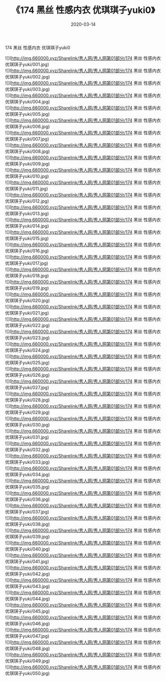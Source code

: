 ﻿---
layout: post
title:  《174 黑丝 性感内衣 优琪琪子yuki0》
date:   2020-03-14
img: http://img.660000.xyz/Sharelink/秀人网/秀人网第01部分/174 黑丝 性感内衣 优琪琪子yuki0/000.jpg
categories: [美女, 清纯, 唯美]
---

174 黑丝 性感内衣 优琪琪子yuki0

  ![](http://img.660000.xyz/Sharelink/秀人网/秀人网第01部分/174 黑丝 性感内衣 优琪琪子yuki/001.jpg) <br> ![](http://img.660000.xyz/Sharelink/秀人网/秀人网第01部分/174 黑丝 性感内衣 优琪琪子yuki/002.jpg) <br> ![](http://img.660000.xyz/Sharelink/秀人网/秀人网第01部分/174 黑丝 性感内衣 优琪琪子yuki/003.jpg) <br> ![](http://img.660000.xyz/Sharelink/秀人网/秀人网第01部分/174 黑丝 性感内衣 优琪琪子yuki/004.jpg) <br> ![](http://img.660000.xyz/Sharelink/秀人网/秀人网第01部分/174 黑丝 性感内衣 优琪琪子yuki/005.jpg) <br> ![](http://img.660000.xyz/Sharelink/秀人网/秀人网第01部分/174 黑丝 性感内衣 优琪琪子yuki/006.jpg) <br> ![](http://img.660000.xyz/Sharelink/秀人网/秀人网第01部分/174 黑丝 性感内衣 优琪琪子yuki/007.jpg) <br> ![](http://img.660000.xyz/Sharelink/秀人网/秀人网第01部分/174 黑丝 性感内衣 优琪琪子yuki/008.jpg) <br> ![](http://img.660000.xyz/Sharelink/秀人网/秀人网第01部分/174 黑丝 性感内衣 优琪琪子yuki/009.jpg) <br> ![](http://img.660000.xyz/Sharelink/秀人网/秀人网第01部分/174 黑丝 性感内衣 优琪琪子yuki/010.jpg) <br> ![](http://img.660000.xyz/Sharelink/秀人网/秀人网第01部分/174 黑丝 性感内衣 优琪琪子yuki/011.jpg) <br> ![](http://img.660000.xyz/Sharelink/秀人网/秀人网第01部分/174 黑丝 性感内衣 优琪琪子yuki/012.jpg) <br> ![](http://img.660000.xyz/Sharelink/秀人网/秀人网第01部分/174 黑丝 性感内衣 优琪琪子yuki/013.jpg) <br> ![](http://img.660000.xyz/Sharelink/秀人网/秀人网第01部分/174 黑丝 性感内衣 优琪琪子yuki/014.jpg) <br> ![](http://img.660000.xyz/Sharelink/秀人网/秀人网第01部分/174 黑丝 性感内衣 优琪琪子yuki/015.jpg) <br> ![](http://img.660000.xyz/Sharelink/秀人网/秀人网第01部分/174 黑丝 性感内衣 优琪琪子yuki/016.jpg) <br> ![](http://img.660000.xyz/Sharelink/秀人网/秀人网第01部分/174 黑丝 性感内衣 优琪琪子yuki/017.jpg) <br> ![](http://img.660000.xyz/Sharelink/秀人网/秀人网第01部分/174 黑丝 性感内衣 优琪琪子yuki/018.jpg) <br> ![](http://img.660000.xyz/Sharelink/秀人网/秀人网第01部分/174 黑丝 性感内衣 优琪琪子yuki/019.jpg) <br> ![](http://img.660000.xyz/Sharelink/秀人网/秀人网第01部分/174 黑丝 性感内衣 优琪琪子yuki/020.jpg) <br> ![](http://img.660000.xyz/Sharelink/秀人网/秀人网第01部分/174 黑丝 性感内衣 优琪琪子yuki/021.jpg) <br> ![](http://img.660000.xyz/Sharelink/秀人网/秀人网第01部分/174 黑丝 性感内衣 优琪琪子yuki/022.jpg) <br> ![](http://img.660000.xyz/Sharelink/秀人网/秀人网第01部分/174 黑丝 性感内衣 优琪琪子yuki/023.jpg) <br> ![](http://img.660000.xyz/Sharelink/秀人网/秀人网第01部分/174 黑丝 性感内衣 优琪琪子yuki/024.jpg) <br> ![](http://img.660000.xyz/Sharelink/秀人网/秀人网第01部分/174 黑丝 性感内衣 优琪琪子yuki/025.jpg) <br> ![](http://img.660000.xyz/Sharelink/秀人网/秀人网第01部分/174 黑丝 性感内衣 优琪琪子yuki/026.jpg) <br> ![](http://img.660000.xyz/Sharelink/秀人网/秀人网第01部分/174 黑丝 性感内衣 优琪琪子yuki/027.jpg) <br> ![](http://img.660000.xyz/Sharelink/秀人网/秀人网第01部分/174 黑丝 性感内衣 优琪琪子yuki/028.jpg) <br> ![](http://img.660000.xyz/Sharelink/秀人网/秀人网第01部分/174 黑丝 性感内衣 优琪琪子yuki/029.jpg) <br> ![](http://img.660000.xyz/Sharelink/秀人网/秀人网第01部分/174 黑丝 性感内衣 优琪琪子yuki/030.jpg) <br> ![](http://img.660000.xyz/Sharelink/秀人网/秀人网第01部分/174 黑丝 性感内衣 优琪琪子yuki/031.jpg) <br> ![](http://img.660000.xyz/Sharelink/秀人网/秀人网第01部分/174 黑丝 性感内衣 优琪琪子yuki/032.jpg) <br> ![](http://img.660000.xyz/Sharelink/秀人网/秀人网第01部分/174 黑丝 性感内衣 优琪琪子yuki/033.jpg) <br> ![](http://img.660000.xyz/Sharelink/秀人网/秀人网第01部分/174 黑丝 性感内衣 优琪琪子yuki/034.jpg) <br> ![](http://img.660000.xyz/Sharelink/秀人网/秀人网第01部分/174 黑丝 性感内衣 优琪琪子yuki/035.jpg) <br> ![](http://img.660000.xyz/Sharelink/秀人网/秀人网第01部分/174 黑丝 性感内衣 优琪琪子yuki/036.jpg) <br> ![](http://img.660000.xyz/Sharelink/秀人网/秀人网第01部分/174 黑丝 性感内衣 优琪琪子yuki/037.jpg) <br> ![](http://img.660000.xyz/Sharelink/秀人网/秀人网第01部分/174 黑丝 性感内衣 优琪琪子yuki/038.jpg) <br> ![](http://img.660000.xyz/Sharelink/秀人网/秀人网第01部分/174 黑丝 性感内衣 优琪琪子yuki/039.jpg) <br> ![](http://img.660000.xyz/Sharelink/秀人网/秀人网第01部分/174 黑丝 性感内衣 优琪琪子yuki/040.jpg) <br> ![](http://img.660000.xyz/Sharelink/秀人网/秀人网第01部分/174 黑丝 性感内衣 优琪琪子yuki/041.jpg) <br> ![](http://img.660000.xyz/Sharelink/秀人网/秀人网第01部分/174 黑丝 性感内衣 优琪琪子yuki/042.jpg) <br> ![](http://img.660000.xyz/Sharelink/秀人网/秀人网第01部分/174 黑丝 性感内衣 优琪琪子yuki/043.jpg) <br> ![](http://img.660000.xyz/Sharelink/秀人网/秀人网第01部分/174 黑丝 性感内衣 优琪琪子yuki/044.jpg) <br> ![](http://img.660000.xyz/Sharelink/秀人网/秀人网第01部分/174 黑丝 性感内衣 优琪琪子yuki/045.jpg) <br> ![](http://img.660000.xyz/Sharelink/秀人网/秀人网第01部分/174 黑丝 性感内衣 优琪琪子yuki/046.jpg) <br> ![](http://img.660000.xyz/Sharelink/秀人网/秀人网第01部分/174 黑丝 性感内衣 优琪琪子yuki/047.jpg) <br> ![](http://img.660000.xyz/Sharelink/秀人网/秀人网第01部分/174 黑丝 性感内衣 优琪琪子yuki/048.jpg) <br> ![](http://img.660000.xyz/Sharelink/秀人网/秀人网第01部分/174 黑丝 性感内衣 优琪琪子yuki/049.jpg) <br> ![](http://img.660000.xyz/Sharelink/秀人网/秀人网第01部分/174 黑丝 性感内衣 优琪琪子yuki/050.jpg) <br>